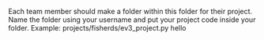 Each team member should make a folder within this folder for their project.  Name the folder using your username and put your project code inside your folder.  Example: projects/fisherds/ev3_project.py
hello
